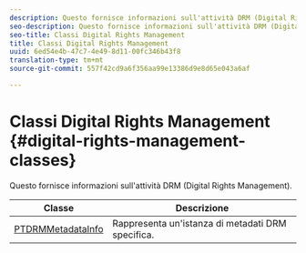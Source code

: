 ```yaml
---
description: Questo fornisce informazioni sull'attività DRM (Digital Rights Management).
seo-description: Questo fornisce informazioni sull'attività DRM (Digital Rights Management).
seo-title: Classi Digital Rights Management
title: Classi Digital Rights Management
uuid: 6ed54e4b-47c7-4e49-8d11-00fc346b43f8
translation-type: tm+mt
source-git-commit: 557f42cd9a6f356aa99e13386d9e8d65e043a6af

---
```



# Classi Digital Rights Management {#digital-rights-management-classes}

Questo fornisce informazioni sull&#39;attività DRM (Digital Rights Management).

| **Classe** | **Descrizione** |
|---|---|
| [PTDRMMetadataInfo](https://help.adobe.com/en_US/primetime/api/psdk/appledoc/Classes/PTDRMMetadataInfo.html) | Rappresenta un&#39;istanza di metadati DRM specifica. |